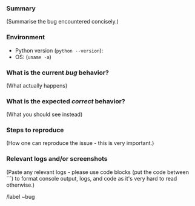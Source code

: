 <!---
Please read this!

Before opening a new issue, make sure to skim through the documentation.
--->

### Summary

(Summarise the bug encountered concisely.)

### Environment

- Python version (`python --version`):
- OS: (`uname -a`)

### What is the current *bug* behavior?

(What actually happens)

### What is the expected *correct* behavior?

(What you should see instead)

### Steps to reproduce

(How one can reproduce the issue - this is very important.)

### Relevant logs and/or screenshots

(Paste any relevant logs - please use code blocks (put the code between ```) to format console output, logs, and code as it's very hard to read otherwise.)

/label ~bug

